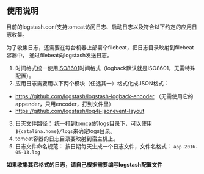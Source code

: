 ## 使用说明
目前的logstash.conf支持tomcat访问日志、启动日志以及符合以下约定的应用日志收集。

为了收集日志，还需要在每台机器上部署个filebeat，把日志目录映射到filebeat容器中，
通过filebeat向logstash发送日志。

1. 时间格式统一使用[ISO8601](https://www.w3.org/TR/NOTE-datetime)时间格式（logback默认就是ISO8601，无需特殊配置）。
2. 应用日志需要用以下两个模块（任选其一）格式化成JSON格式：
  - https://github.com/logstash/logstash-logback-encoder （无需使用它的appender，只用encoder，打到文件里）
  - https://github.com/logstash/log4j-jsonevent-layout
3. 日志文件路径： 统一打到tomcat的logs目录下，可以使用`${catalina.home}/logs`来确定logs目录。
4. tomcat容器的日志目录要映射到宿主机上。
5. 日志文件命名规范： 按日期每天生成一个日志文件，文件名格式： `app.2016-05-13.log`


**如果收集其它格式的日志，请自己根据需要编写logstash配置文件**
